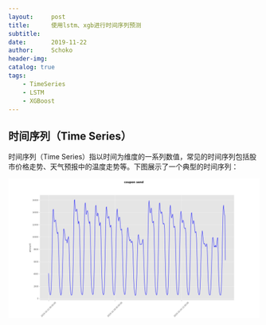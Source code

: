 ```yaml
---
layout:     post
title:      使用lstm、xgb进行时间序列预测
subtitle:   
date:       2019-11-22
author:     Schoko
header-img: 
catalog: true
tags:
    - TimeSeries
    - LSTM
    - XGBoost
---
```


## 时间序列（Time Series）

时间序列（Time Series）指以时间为维度的一系列数值，常见的时间序列包括股市价格走势、天气预报中的温度走势等。下图展示了一个典型的时间序列：

![常见时间序列](/img/post-ts-p1.png)


